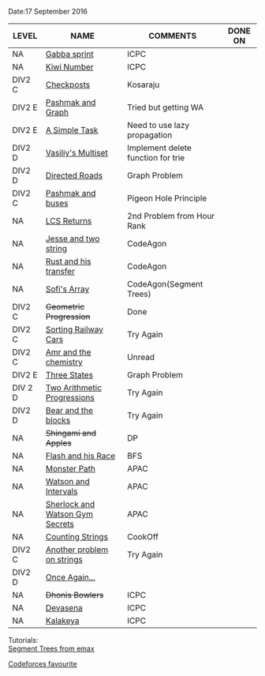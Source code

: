 Date:17 September  2016  

LEVEL | NAME | COMMENTS | DONE ON |  
-------|------|----------|---------|
NA|[Gabba sprint ](https://www.codechef.com/TSTAMR15/problems/AMR14I)|ICPC|
NA|[Kiwi Number](https://www.codechef.com/TSTAMR15/problems/AMR14E)|ICPC|
DIV2 C|[Checkposts](http://codeforces.com/problemset/problem/427/C)|Kosaraju|
DIV2 E|[Pashmak and Graph](http://codeforces.com/problemset/problem/459/E)|Tried but getting WA
DIV2 E|[A Simple Task](http://codeforces.com/problemset/problem/558/E)| Need to use lazy propagation|
DIV2 D|[Vasiliy's Multiset](http://codeforces.com/contest/706/problem/D) |Implement delete function for trie|
DIV2 D|[Directed Roads](http://codeforces.com/contest/711/problem/D) |Graph Problem|
DIV2 C|[Pashmak and buses](http://codeforces.com/contest/459/problem/C)|Pigeon Hole Principle|
NA|[LCS Returns](https://www.hackerrank.com/contests/hourrank-11/challenges/tutzki-and-lcs)|2nd Problem from Hour Rank|
NA|[Jesse and two string](https://www.hackerrank.com/contests/codeagon/challenges/jesse-and-two-strings-)|CodeAgon|
NA|[Rust and his transfer](https://www.hackerrank.com/contests/codeagon/challenges/rust-transfer)|CodeAgon|
NA|[Sofi's Array](https://www.hackerrank.com/contests/codeagon/challenges/sofi)|CodeAgon(Segment Trees)|
DIV2 C|~~Geometric Progression~~|Done|
DIV2 C|[Sorting Railway Cars](http://codeforces.com/contest/606/problem/C)|Try Again|
DIV2 C|[Amr and the chemistry](http://codeforces.com/problemset/problem/558/C)|Unread|
DIV2 E|[Three States](http://codeforces.com/contest/591)|Graph Problem|
DIV 2 D|[Two Arithmetic Progressions](http://codeforces.com/contest/710/problem/D)|Try Again|
DIV2 D|[Bear and the blocks](http://codeforces.com/problemset/problem/573/B)|Try Again|
NA|~~Shingami and Apples~~|DP|
NA|[Flash and his Race](https://www.codechef.com/SIC2016/problems/SPEC)|BFS|
NA|[Monster Path](https://code.google.com/codejam/contest/6274486/dashboard#s=p0)|APAC|
NA|[Watson and Intervals](https://code.google.com/codejam/contest/5254487/dashboard#s=p2)|APAC|
NA|[Sherlock and Watson Gym Secrets](https://code.google.com/codejam/contest/5254487/dashboard#s=p1)|APAC|
NA|[Counting Strings](https://www.codechef.com/COOK74/problems/TACNTSTR)|CookOff|
DIV2 C|[Another problem on strings](http://codeforces.com/problemset/problem/165/C)|Try Again|
DIV2 D|[Once Again...](http://codeforces.com/problemset/problem/583/D)||
NA|~~Dhonis Bowlers~~|ICPC|
NA|[Devasena ](https://www.codechef.com/ACMAMR15/problems/AMR15B)|ICPC|
NA|[Kalakeya](https://www.codechef.com/ACMAMR15/problems/AMR15C)|ICPC|


Tutorials:<br/>
[Segment Trees from emax](https://translate.yandex.com/translate?url=http%3A%2F%2Fe-maxx.ru%2Falgo%2Fsegment_tree&lang=ru-en)

[Codeforces favourite](http://codeforces.com/favourite/problems)
